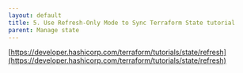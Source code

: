 ```yaml
---
layout: default
title: 5. Use Refresh-Only Mode to Sync Terraform State tutorial
parent: Manage state
---
```


[https://developer.hashicorp.com/terraform/tutorials/state/refresh](https://developer.hashicorp.com/terraform/tutorials/state/refresh)